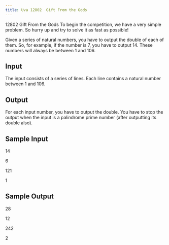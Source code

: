 ```yaml
---
title: Uva 12802  Gift From the Gods
---
```


12802 Gift From the Gods
To begin the competition, we have a very simple problem. So hurry up and try to solve it as fast as
possible!

Given a series of natural numbers, you have to output the double of each of them. So, for example,
if the number is 7, you have to output 14. These numbers will always be between 1 and 106.

## Input
The input consists of a series of lines. Each line contains a natural number between 1 and 106.

## Output
For each input number, you have to output the double. You have to stop the output when the input is
a palindrome prime number (after outputting its double also).

## Sample Input
<p>14</p><p>6</p><p>121</p><p>1</p><p></p>

## Sample Output
<p>28</p><p>12</p><p>242</p><p>2</p>